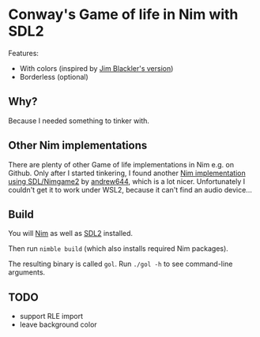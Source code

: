 # Conway's Game of life in Nim with SDL2

Features:
- With colors (inspired by [Jim Blackler's version](https://jimblackler.net/blog/?p=384))
- Borderless (optional)


## Why?

Because I needed something to tinker with.

## Other Nim implementations

There are plenty of other Game of life implementations in Nim e.g. on Github. Only after I started tinkering, I found another [Nim implementation using SDL/Nimgame2](https://github.com/KieranP/Game-Of-Life-Implementations) by [andrew644](https://github.com/andrew644), which is a lot nicer. Unfortunately I couldn't get it to work under WSL2,
because it can't find an audio device...


## Build

You will [Nim](https://nim-lang.org/install_unix.html) as well as [SDL2](https://wiki.libsdl.org/Installation) installed.

Then run `nimble build` (which also installs required Nim packages).

The resulting binary is called `gol`. Run `./gol -h` to see command-line arguments.

## TODO

- support RLE import
- leave background color
